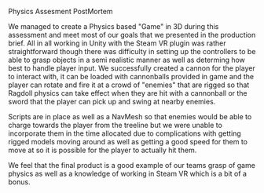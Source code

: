 Physics Assesment PostMortem

  We managed to create a Physics based "Game" in 3D during this assessment and meet most of our goals that we presented in the production brief. All in all working in Unity with the Steam VR plugin was rather straightforward though there was difficulty in setting up the controllers to be able to grasp objects in a semi realistic manner as well as determing how best to handle player input. We successfully created a cannon for the player to interact with, it can be loaded with cannonballs provided in game and the player can rotate and fire it at a crowd of "enemies" that are rigged so that Ragdoll physics can take effect when they are hit with a cannonball or the sword that the player can pick up and swing at nearby enemies.
  
  Scripts are in place as well as a NavMesh so that enemies would be able to charge towards the player from the treeline but we were unable to incorporate them in the time allocated due to complications with getting rigged models moving around as well as getting a good speed for them to move at so it is possible for the player to actually hit them.
  
  We feel that the final product is a good example of our teams grasp of game physics as well as a knowledge of working in Steam VR which is a bit of a bonus.
